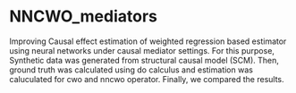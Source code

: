 # NNCWO_mediators
Improving Causal effect estimation of weighted regression based estimator using neural networks under causal mediator settings. For this purpose, Synthetic data was generated from structural causal model (SCM). Then, ground truth was calculated using do calculus and estimation was caluculated for cwo and nncwo operator. Finally, we compared the results.
